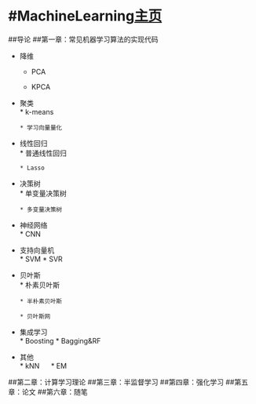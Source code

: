 #MachineLearning[主页](https://github.com/rainyxx/MachineLearning.git)
==========================================
##导论
##第一章：常见机器学习算法的实现代码
* 降维<br>
    * PCA
    
    * KPCA
    
* 聚类<br>
      * k-means
      
      * 学习向量量化
* 线性回归<br>
      * 普通线性回归
      
      * Lasso
* 决策树<br>
      * 单变量决策树
      
      * 多变量决策树
* 神经网络<br>
      * CNN
* 支持向量机<br>
      * SVM
      * SVR
* 贝叶斯<br>
      * 朴素贝叶斯
      
      * 半朴素贝叶斯
      
      * 贝叶斯网
* 集成学习<br>
      * Boosting
      * Bagging&RF
* 其他<br>
      * kNN
      * EM
      
      
##第二章：计算学习理论
##第三章：半监督学习
##第四章：强化学习
##第五章：论文
##第六章：随笔
